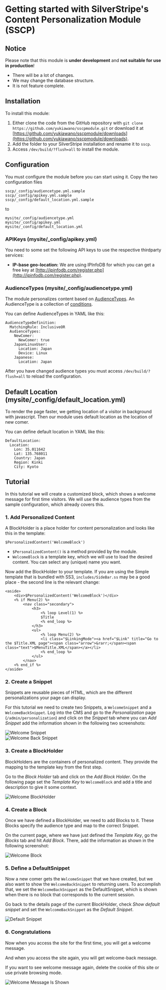 # Getting started with SilverStripe's Content Personalization Module (SSCP)


## Notice

Please note that this module is **under development** and **not suitable for use in production**!

* There will be a lot of changes.
* We may change the database structure.
* It is not feature complete.


## Installation

To install this module:

1. Either clone the code from the GitHub repository with ``git clone https://github.com/yukiawano/sscpmodule.git`` or download it at [https://github.com/yukiawano/sscpmodule/downloads](https://github.com/yukiawano/sscpmodule/downloads).
2. Add the folder to your SilverStripe installation and rename it to ``sscp``.
3. Access ``/dev/build/?flush=all`` to install the module.


## Configuration

You must configure the module before you can start using it.
Copy the two configuration files

    sscp/_config/audiencetype.yml.sample
    sscp/_config/apikey.yml.sample
    sscp/_config/default_location.yml.sample

to

    mysite/_config/audiencetype.yml
    mysite/_config/apikey.yml
    mysite/_config/default_location.yml


### APIKeys (mysite/_config/apikey.yml)

You need to some set the following API keys to use the respective thirdparty services:

* **IP-base geo-location:** We are using IPInfoDB for which you can get a free key at
[http://ipinfodb.com/register.php](http://ipinfodb.com/register.php).


### AudienceTypes (mysite/_config/audiencetype.yml)

The module personalizes content based on [AudienceTypes](https://github.com/yukiawano/sscpmodule/blob/master/docs/en/topics/audience-type.md).
An AudienceType is a collection of [conditions](https://github.com/yukiawano/sscpmodule/blob/master/docs/en/conditions.md).

You can define AudienceTypes in YAML like this:

```
AudienceTypeDefinition:
  MatchingRule: InclusiveOR
  AudienceTypes:
    NewComer:
      NewComer: true
    JapanLinuxUser:
      Location: Japan
      Device: Linux
    Japanese:
      Location: Japan
```

After you have changed audience types you must access ``/dev/build/?flush=all`` to reload the configuration.

## Default Location (mysite/_config/default_location.yml)

To render the page faster, we getting location of a visitor in background with javascript.
Then our module uses default location as the location of new comer.

You can define default location in YAML like this:

```
DefaultLocation:
  Location:
    Lon: 35.011642
    Lat: 135.768011
    Country: Japan
    Region: Kinki
    City: Kyoto
```

## Tutorial

In this tutorial we will create a customized block, which shows a welcome message for first time visitors.
We will use the audience types from the sample configuration, which already covers this.


### 1. Add Personalized Content

A BlockHolder is a place holder for content personalization and looks like this in the template:

```
$PersonalizedContent('WelcomeBlock')
```

* ``$PersonalizedContent()`` is a method provided by the module.
* ``WelcomeBlock`` is a template key, which we will use to load the desired content. You can select any (unique) name you want.

Now add the BlockHolder to your template.
If you are using the Simple template that is bundled with SS3, ``includes/SideBar.ss`` may be a good place - the second line is the relevant change:

```
<aside>
	<div>$PersonalizedContent('WelcomeBlock')</div>
	<% if Menu(2) %>
		<nav class="secondary">
			<h3>
				<% loop Level(1) %>
				$Title
				<% end_loop %>
			</h3>
			<ul>
				<% loop Menu(2) %>
				<li class="$LinkingMode"><a href="$Link" title="Go to the $Title.XML page"><span class="arrow">&rarr;</span><span class="text">$MenuTitle.XML</span></a></li>
				<% end_loop %>
			</ul>
		</nav>
	<% end_if %>  	
</aside>
```


### 2. Create a Snippet

Snippets are reusable pieces of HTML, which are the different personalizations your page can display.

For this tutorial we need to create two Snippets, a ``WelcomeSnippet`` and a ``WelcomeBackSnippet``.
Log into the CMS and go to the *Personalization* page (``/admin/personalization``) and click on the *Snippet* tab where you can *Add Snippet* add the information shown in the following two screenshots:

![Welcome Snippet](https://github.com/yukiawano/sscpmodule/raw/master/docs/img/WelcomeSnippet.png)  
![Welcome Back Snippet](https://github.com/yukiawano/sscpmodule/raw/master/docs/img/WelcomeBackSnippet.png)


### 3. Create a BlockHolder

BlockHolders are the containers of personalized content. They provide the mapping to the template key from the first step.

Go to the *Block Holder* tab and click on the *Add Block Holder*. On the following page set the *Template Key* to ``WelcomeBlock`` and add a title and description to give it some context.

![Welcome BlockHolder](https://github.com/yukiawano/sscpmodule/raw/master/docs/img/CreateBlockHolder.png)

### 4. Create a Block

Once we have defined a BlockHolder, we need to add Blocks to it. These Blocks specify the audience type and map to the correct Snippet.

On the current page, where we have just defined the *Template Key*, go the *Blocks* tab and hit *Add Block*. There, add the information as shown in the following screenshot:

![Welcome Block](https://github.com/yukiawano/sscpmodule/raw/master/docs/img/WelcomeBlock.png)

### 5. Define a DefaultSnippet

Now a new comer gets the ``WelcomeSnippet`` that we have created, but we also want to show the ``WelcomeBackSnippet`` to returning users.
To accomplish that, we set the ``WelcomeBackSnippet`` as the DefaultSnippet, which is shown when there is no block that corresponds to the current session.

Go back to the details page of the current BlockHolder, check *Show default snippet* and set the ``WelcomeBackSnippet`` as the *Default Snippet*.

![Default Snippet](https://github.com/yukiawano/sscpmodule/raw/master/docs/img/DefaultSnippet.png)

### 6. Congratulations

Now when you access the site for the first time, you will get a welcome message.

And when you access the site again, you will get welcome-back message.

If you want to see welcome message again, delete the cookie of this site or use private browsing mode.

![Welcome Message Is Shown](https://github.com/yukiawano/sscpmodule/raw/master/docs/img/WelcomeMessageIsShown.png)